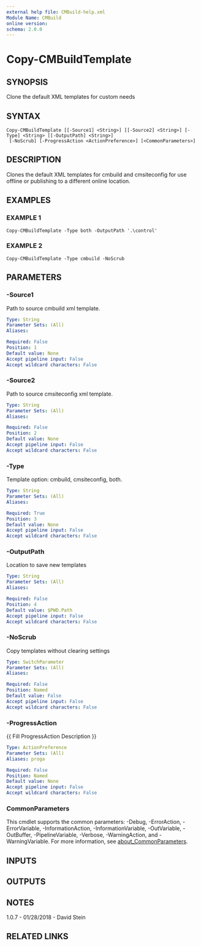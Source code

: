 ```yaml
---
external help file: CMBuild-help.xml
Module Name: CMBuild
online version:
schema: 2.0.0
---
```


# Copy-CMBuildTemplate

## SYNOPSIS
Clone the default XML templates for custom needs

## SYNTAX

```
Copy-CMBuildTemplate [[-Source1] <String>] [[-Source2] <String>] [-Type] <String> [[-OutputPath] <String>]
 [-NoScrub] [-ProgressAction <ActionPreference>] [<CommonParameters>]
```

## DESCRIPTION
Clones the default XML templates for cmbuild and cmsiteconfig
for use offline or publishing to a different online location.

## EXAMPLES

### EXAMPLE 1
```
Copy-CMBuildTemplate -Type both -OutputPath '.\control'
```

### EXAMPLE 2
```
Copy-CMBuildTemplate -Type cmbuild -NoScrub
```

## PARAMETERS

### -Source1
Path to source cmbuild xml template.

```yaml
Type: String
Parameter Sets: (All)
Aliases:

Required: False
Position: 1
Default value: None
Accept pipeline input: False
Accept wildcard characters: False
```

### -Source2
Path to source cmsiteconfig xml template.

```yaml
Type: String
Parameter Sets: (All)
Aliases:

Required: False
Position: 2
Default value: None
Accept pipeline input: False
Accept wildcard characters: False
```

### -Type
Template option: cmbuild, cmsiteconfig, both.

```yaml
Type: String
Parameter Sets: (All)
Aliases:

Required: True
Position: 3
Default value: None
Accept pipeline input: False
Accept wildcard characters: False
```

### -OutputPath
Location to save new templates

```yaml
Type: String
Parameter Sets: (All)
Aliases:

Required: False
Position: 4
Default value: $PWD.Path
Accept pipeline input: False
Accept wildcard characters: False
```

### -NoScrub
Copy templates without clearing settings

```yaml
Type: SwitchParameter
Parameter Sets: (All)
Aliases:

Required: False
Position: Named
Default value: False
Accept pipeline input: False
Accept wildcard characters: False
```

### -ProgressAction
{{ Fill ProgressAction Description }}

```yaml
Type: ActionPreference
Parameter Sets: (All)
Aliases: proga

Required: False
Position: Named
Default value: None
Accept pipeline input: False
Accept wildcard characters: False
```

### CommonParameters
This cmdlet supports the common parameters: -Debug, -ErrorAction, -ErrorVariable, -InformationAction, -InformationVariable, -OutVariable, -OutBuffer, -PipelineVariable, -Verbose, -WarningAction, and -WarningVariable. For more information, see [about_CommonParameters](http://go.microsoft.com/fwlink/?LinkID=113216).

## INPUTS

## OUTPUTS

## NOTES
1.0.7 - 01/28/2018 - David Stein

## RELATED LINKS
